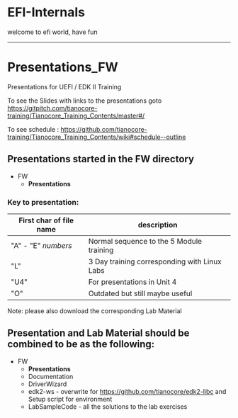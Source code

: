 # EFI-Internals
welcome to efi world, have fun


----------------------------------------------------------
<!--- @file
  Readme.md for UEFI / EDK II Training Presenation PDFs

  Copyright (c) 2020, Intel Corporation. All rights reserved.<BR>

  Redistribution and use in source (original document form) and 'compiled'
  forms (converted to PDF, epub, HTML and other formats) with or without
  modification, are permitted provided that the following conditions are met:

  1) Redistributions of source code (original document form) must retain the
     above copyright notice, this list of conditions and the following
     disclaimer as the first lines of this file unmodified.

  2) Redistributions in compiled form (transformed to other DTDs, converted to
     PDF, epub, HTML and other formats) must reproduce the above copyright
     notice, this list of conditions and the following disclaimer in the
     documentation and/or other materials provided with the distribution.

  THIS DOCUMENTATION IS PROVIDED BY TIANOCORE PROJECT "AS IS" AND ANY EXPRESS OR
  IMPLIED WARRANTIES, INCLUDING, BUT NOT LIMITED TO, THE IMPLIED WARRANTIES OF
  MERCHANTABILITY AND FITNESS FOR A PARTICULAR PURPOSE ARE DISCLAIMED. IN NO
  EVENT SHALL TIANOCORE PROJECT  BE LIABLE FOR ANY DIRECT, INDIRECT, INCIDENTAL,
  SPECIAL, EXEMPLARY, OR CONSEQUENTIAL DAMAGES (INCLUDING, BUT NOT LIMITED TO,
  PROCUREMENT OF SUBSTITUTE GOODS OR SERVICES; LOSS OF USE, DATA, OR PROFITS;
  OR BUSINESS INTERRUPTION) HOWEVER CAUSED AND ON ANY THEORY OF LIABILITY,
  WHETHER IN CONTRACT, STRICT LIABILITY, OR TORT (INCLUDING NEGLIGENCE OR
  OTHERWISE) ARISING IN ANY WAY OUT OF THE USE OF THIS DOCUMENTATION, EVEN IF
  ADVISED OF THE POSSIBILITY OF SUCH DAMAGE.

-->

# Presentations_FW
Presentations for UEFI / EDK II Training

To see the Slides with links to the presentations goto https://gitpitch.com/tianocore-training/Tianocore_Training_Contents/master#/

To see schedule  : https://github.com/tianocore-training/Tianocore_Training_Contents/wiki#schedule--outline

## Presentations started in the FW directory
- FW
   - **Presentations**
     
### Key to presentation:
|First char of file name | description | 
| ----------------- | ------------------ | 
| "A" - "E" _numbers_   | Normal sequence to the 5 Module training  |
| "L" | 3 Day training corresponding  with Linux Labs   |
| "U4" | For presentations in Unit 4 |
| "O" | Outdated but still maybe useful |

   
Note: please also download the corresponding Lab Material    
   
## Presentation and Lab Material should be combined to be as the following:

- FW
  - **Presentations**
  - Documentation
  - DriverWizard
  - edk2-ws -  overwrite for https://github.com/tianocore/edk2-libc and Setup script for environment
  - LabSampleCode - all the solutions to the lab exercises

